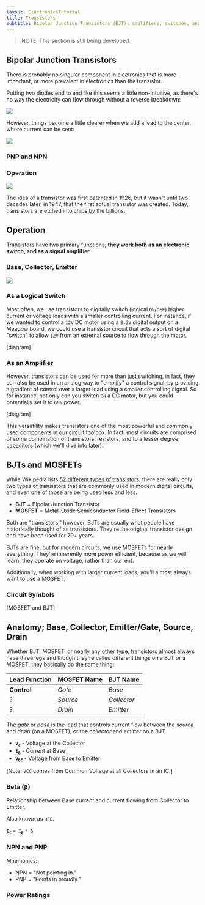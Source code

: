 ```yaml
---
layout: ElectronicsTutorial
title: Transistors
subtitle: Bipolar Junction Transistors (BJT); amplifiers, switches, and the fundamental building blocks of modern electronics.
---
```


> NOTE: This section is still being developed.

## Bipolar Junction Transistors

There is probably no singular component in electronics that is more important, or more prevalent in electronics than the transistor.

Putting two diodes end to end like this seems a little non-intuitive, as there's no way the electricity can flow through without a reverse breakdown:

![](../../Part6/Sketches/PNP_No_Base.png)

However, things become a little clearer when we add a lead to the center, where current can be sent:

![](../../Part6/Sketches/PNP_w_Base.png)

<!-- TODO: In this configuration,  -->

### PNP and NPN

<!-- TODO: ### Forward Voltage -->

<!-- TODO: [Still have to overcome the  -->

### Operation
![](../Support_Files/Image_Common_Transistors.svg)

The idea of a transistor was first patented in 1926, but it wasn't until two decades later, in 1947, that the first actual transistor was created. Today, transistors are etched into chips by the billions.

## Operation

Transistors have two primary functions; **they work both as an electronic switch, and as a signal amplifier**.

### Base, Collector, Emitter

![](../../Part6/Sketches/BJT_diagrams.png)
### As a Logical Switch

Most often, we use transistors to digitally switch (logical `ON`/`OFF`) higher current or voltage loads with a smaller controlling current. For instance, if we wanted to control a `12V` DC motor using a `3.3V` digital output on a Meadow board, we could use a transistor circuit that acts a sort of digital "switch" to allow `12V` from an external source to flow through the motor.

[diagram]

### As an Amplifier

However, transistors can be used for more than just switching, in fact, they can also be used in an analog way to "amplify" a control signal, by providing a gradient of control over a larger load using a smaller controlling signal. So for instance, not only can you switch `ON` a DC motor, but you could potentially set it to `60%` power.

[diagram]

This versatility makes transistors one of the most powerful and commonly used components in our circuit toolbox. In fact, most circuits are comprised of some combination of transistors, resistors, and to a lesser degree, capacitors (which we'll dive into later).

## BJTs and MOSFETs

While Wikipedia lists [52 different types of transistors](https://en.wikipedia.org/wiki/Category:Transistor_types?sa=X&ved=0ahUKEwiMvbG4l8zhAhWBsJ4KHdwtBvUQ1i8IJzAh), there are really only two types of transistors that are commonly used in modern digital circuits, and even one of those are being used less and less.

* **BJT** = Bipolar Junction Transistor
* **MOSFET** = Metal-Oxide Semiconductor Field-Effect Transistors

Both are "transistors," however, BJTs are usually what people have historically thought of as transistors. They're the original transistor design and have been used for 70+ years. 

BJTs are fine, but for modern circuits, we use MOSFETs for nearly everything. They're inherently more power efficient, because as we will learn, they operate on voltage, rather than current.

Additionally, when working with larger current loads, you'll almost always want to use a MOSFET.

<!--
### GaNFET

There's another 
-->

### Circuit Symbols

[MOSFET and BJT]

## Anatomy; Base, Collector, Emitter/Gate, Source, Drain

Whether BJT, MOSFET, or nearly any other type, transistors almost always have three legs and though they're called different things on a BJT or a MOSFET, they basically do the same thing:

| Lead Function | MOSFET Name | BJT Name    |
|---------------|-------------|-------------|
| **Control**   | _Gate_      | _Base_      |
| ? | _Source_    | _Collector_ |
| ? | _Drain_     | _Emitter_   |

The _gate_ or _base_ is the lead that controls current flow between the _source_ and _drain_ (on a MOSFET), or the _collector_ and _emitter_ on a BJT.


* **`V`<sub>`c`</sub>** - Voltage at the Collector
* **`i`<sub>`B`</sub>** - Current at Base
* **`V`<sub>`BE`</sub>** - Voltage from Base to Emitter

[Note: `VCC` comes from Common Voltage at all Collectors in an IC.]

### Beta (β)

Relationship between Base current and current flowing from Collector to Emitter.

Also known as `HFE`.

`I`<sub>`C`</sub> `= I`<sub>`B`</sub> `* β`

### NPN and PNP

Mnemonics:

* NPN = "Not pointing in."
* PNP = "Points in proudly."

### Power Ratings

<!-- ## [Next - Transistor Lab](../Transistor_Lab) -->
